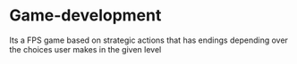 # Game-development
Its a FPS game based on strategic actions that has endings depending over the choices user makes in the given level
